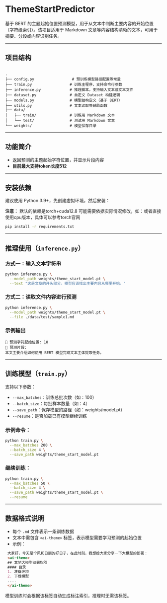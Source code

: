 # ThemeStartPredictor

基于 BERT 的主题起始位置预测模型，用于从文本中判断主要内容的开始位置（字符级索引）。该项目适用于 Markdown 文章等内容结构清晰的文本，可用于摘要、分段或内容识别任务。

---

## 项目结构

```

.
├── config.py                 # 预训练模型路径配置等常量
├── train.py                 # 训练主程序，支持命令行参数
├── inference.py             # 推理脚本，支持输入文本或文本文件
├── dataset.py               # 自定义 Dataset 构建逻辑
├── models.py                # 模型结构定义（基于 BERT）
├── utils.py                 # 文本读取等辅助函数
├── data/
│   ├── train/               # 训练用 Markdown 文本
│   └── test/                # 测试用 Markdown 文本
└── weights/                 # 模型保存目录

````

---

## 功能简介

- 返回预测的主题起始字符位置，并显示片段内容
- **目前最大支持token长度512**

---

## 安装依赖

建议使用 Python 3.9+，先创建虚拟环境，然后安装：

**注意：** 默认的依赖是torch+cuda12.8 可能需要依据实际情况修改，如：或者直接使用cpu版本，具体可以参考torch官网

```bash
pip install -r requirements.txt
````

---

## 推理使用（`inference.py`）

### 方式一：输入文本字符串

```bash
python inference.py \
  --model_path weights/theme_start_model.pt \
  --text "这是文章的开头部分。模型应该找出主要内容从哪里开始。"
```

### 方式二：读取文件内容进行预测

```bash
python inference.py \
  --model_path weights/theme_start_model.pt \
  --file ./data/test/sample1.md
```

### 示例输出

```
📍 预测字符起始位置: 18
📎 预测片段:
本文主要介绍如何使用 BERT 模型完成文本主体提取任务。
```

---

## 训练模型（`train.py`）

支持以下参数：

* `--max_batches`：训练总批次数（如：100）
* `--batch_size`：每批样本数量（如：4）
* `--save_path`：保存模型的路径（如：weights/model.pt）
* `--resume`：是否加载已有模型继续训练

### 示例命令：

```bash
python train.py \
  --max_batches 200 \
  --batch_size 4 \
  --save_path weights/theme_start_model.pt
```

### 继续训练：

```bash
python train.py \
  --max_batches 50 \
  --batch_size 4 \
  --save_path weights/theme_start_model.pt \
  --resume
```

---

## 数据格式说明

* 每个 `.md` 文件表示一条训练数据
* 文本中需包含 `<ai-theme>` 标签，表示模型需要学习预测的起始位置
* 示例：

```markdown
 大家好，今天是个风和日丽的好日子，在此时刻，我想给大家分享一下大模型的部署：
 <ai-theme>
 ## 本地大模型部署指引
 #### 目录
 1. 准备环境
 2. 下载模型
 ....
 </ai-theme>
```

模型训练时会根据该标签自动生成标注索引，推理时无需该标签。
